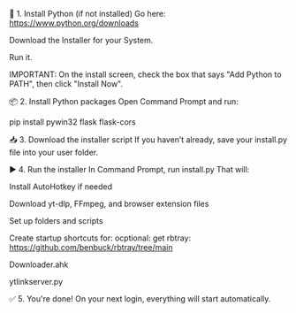 🐍 1. Install Python (if not installed)
Go here:
https://www.python.org/downloads

Download the Installer for your System.

Run it.

IMPORTANT: On the install screen, check the box that says "Add Python to PATH", then click "Install Now".

📦 2. Install Python packages
Open Command Prompt and run:

pip install pywin32 flask flask-cors

📥 3. Download the installer script
If you haven’t already, save your install.py file into your user folder.

▶ 4. Run the installer
In Command Prompt, run install.py
That will:

Install AutoHotkey if needed

Download yt-dlp, FFmpeg, and browser extension files

Set up folders and scripts

Create startup shortcuts for:
ocptional: get rbtray:
https://github.com/benbuck/rbtray/tree/main

Downloader.ahk

ytlinkserver.py

✅ 5. You're done!
On your next login, everything will start automatically.
